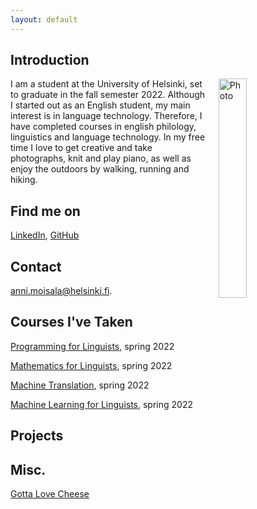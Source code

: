 ```yaml
---
layout: default
---
```


## Introduction

<img src="assets/images/me.jpg" alt="Photo" hspace="20" width="30%" align="right"/> I am a student at the University of Helsinki, set to graduate in the fall semester 2022. Although I started out as an English student, my main interest is in language technology. Therefore, I have completed courses in english philology, linguistics and language technology. In my free time I love to get creative and take photographs, knit and play piano, as well as enjoy the outdoors by walking, running and hiking. 

## Find me on

[LinkedIn](https://fi.linkedin.com/), [GitHub](https://github.com/annieriika)

## Contact

anni.moisala@helsinki.fi. 

## Courses I've Taken

[Programming for Linguists](https://studies.helsinki.fi/courses/cur/hy-opt-cur-2223-2b1a1c0f-9701-4397-9e19-ab80b0c87af4/%E2%90%9FKIK%E2%90%9F-%E2%90%9FLG%E2%90%9F%E2%90%9F208%E2%90%9F/Ohjelmointia_lingvisteille_Programming_for_linguists_Lectures), spring 2022

[Mathematics for Linguists](https://studies.helsinki.fi/courses/cu/hy-CU-117878775-2021-08-01/KIK-LG209/Mathematics_for_Linguists), spring 2022

[Machine Translation](https://studies.helsinki.fi/courses/cur/hy-opt-cur-2223-26b09c08-e399-491a-80ce-a612817c0118/%E2%90%9FLDA%E2%90%9F-%E2%90%9FT%E2%90%9F%E2%90%9F306%E2%90%9F/Machine_Translation_Lectures), spring 2022

[Machine Learning for Linguists](https://studies.helsinki.fi/courses/cur/hy-opt-cur-2223-acdde013-f523-42ab-92c2-600d430c0672/%E2%90%9FKIK%E2%90%9F-%E2%90%9FLG%E2%90%9F%E2%90%9F210%E2%90%9F/Koneoppimisen_perusteet_lingvisteille_Lectures), spring 2022

## Projects

## Misc. 

[Gotta Love Cheese](https://en.wikipedia.org/wiki/Cheese) 